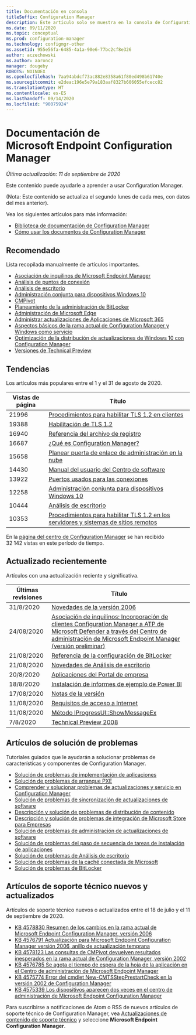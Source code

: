 ```yaml
---
title: Documentación en consola
titleSuffix: Configuration Manager
description: Este artículo solo se muestra en la consola de Configuration Manager.
ms.date: 09/11/2020
ms.topic: conceptual
ms.prod: configuration-manager
ms.technology: configmgr-other
ms.assetid: 955e56fa-6485-4a1a-90e6-77bc2cf8e326
author: aczechowski
ms.author: aaroncz
manager: dougeby
ROBOTS: NOINDEX
ms.openlocfilehash: 7aa94abdcf73ac882e8358a61f80ed498b61740e
ms.sourcegitcommit: e2deac196e5e79a183aaf8327b606055efcecc82
ms.translationtype: HT
ms.contentlocale: es-ES
ms.lasthandoff: 09/14/2020
ms.locfileid: "90075924"
---
```

<!-- 
- Feature 1357546
- This page displays in-console, under the Community workspace, Documentation node. 
- Don't use any relative links; must be full https://docs.microsoft.com and language neutral
- Process: https://microsoft.sharepoint.com/teams/ConfigMgr/Documents/ContentPub/Data%20collection%20process%20for%20Feature%201357546%20In-console%20documentation.docx?web=1
-->

# <a name="microsoft-endpoint-configuration-manager-documentation"></a>Documentación de Microsoft Endpoint Configuration Manager

*Última actualización: 11 de septiembre de 2020*

Este contenido puede ayudarle a aprender a usar Configuration Manager.

(Nota: Este contenido se actualiza el segundo lunes de cada mes, con datos del mes anterior).

Vea los siguientes artículos para más información:

- [Biblioteca de documentación de Configuration Manager](https://docs.microsoft.com/mem/configmgr)  
- [Cómo usar los documentos de Configuration Manager](https://docs.microsoft.com/mem/configmgr/core/understand/use-docs)

## <a name="recommended"></a>Recomendado

Lista recopilada manualmente de artículos importantes.

- [Asociación de inquilinos de Microsoft Endpoint Manager](https://docs.microsoft.com/mem/configmgr/tenant-attach/)
- [Análisis de puntos de conexión](https://docs.microsoft.com/mem/analytics/)
- [Análisis de escritorio](https://docs.microsoft.com/mem/configmgr/desktop-analytics/)
- [Administración conjunta para dispositivos Windows 10](https://docs.microsoft.com/mem/configmgr/comanage/)  
- [CMPivot](https://docs.microsoft.com/mem/configmgr/core/servers/manage/cmpivot)  
- [Planeamiento de la administración de BitLocker](https://docs.microsoft.com/mem/configmgr/protect/plan-design/bitlocker-management)  
- [Administración de Microsoft Edge](https://docs.microsoft.com/mem/configmgr/apps/deploy-use/deploy-edge)  
- [Administrar actualizaciones de Aplicaciones de Microsoft 365](https://docs.microsoft.com/mem/configmgr/sum/deploy-use/manage-office-365-proplus-updates)  
- [Aspectos básicos de la rama actual de Configuration Manager y Windows como servicio](https://docs.microsoft.com/mem/configmgr/core/understand/configuration-manager-and-windows-as-service)
- [Optimización de la distribución de actualizaciones de Windows 10 con Configuration Manager](https://docs.microsoft.com/mem/configmgr/sum/deploy-use/optimize-windows-10-update-delivery)
- [Versiones de Technical Preview](https://docs.microsoft.com/mem/configmgr/core/get-started/technical-preview)

## <a name="trending"></a>Tendencias

Los artículos más populares entre el 1 y el 31 de agosto de 2020.

| Vistas de página | Título |
|------------|-------|
| 21996 | [Procedimientos para habilitar TLS 1.2 en clientes](https://docs.microsoft.com/mem/configmgr/core/plan-design/security/enable-tls-1-2-client) |
| 19388 | [Habilitación de TLS 1.2](https://docs.microsoft.com/mem/configmgr/core/plan-design/security/enable-tls-1-2) |
| 16940 | [Referencia del archivo de registro](https://docs.microsoft.com/mem/configmgr/core/plan-design/hierarchy/log-files) |
| 16687 | [¿Qué es Configuration Manager?](https://docs.microsoft.com/mem/configmgr/core/understand/introduction) |
| 15658 | [Planear puerta de enlace de administración en la nube](https://docs.microsoft.com/mem/configmgr/core/clients/manage/cmg/plan-cloud-management-gateway) |
| 14430 | [Manual del usuario del Centro de software](https://docs.microsoft.com/mem/configmgr/core/understand/software-center) |
| 13922 | [Puertos usados para las conexiones](https://docs.microsoft.com/mem/configmgr/core/plan-design/hierarchy/ports) |
| 12258 | [Administración conjunta para dispositivos Windows 10](https://docs.microsoft.com/mem/configmgr/comanage/overview) |
| 10444 | [Análisis de escritorio](https://docs.microsoft.com/mem/configmgr/desktop-analytics/overview) |
| 10353 | [Procedimientos para habilitar TLS 1.2 en los servidores y sistemas de sitios remotos](https://docs.microsoft.com/mem/configmgr/core/plan-design/security/enable-tls-1-2-server) |

En la [página del centro de Configuration Manager](https://docs.microsoft.com/mem/configmgr) se han recibido 32 142 vistas en este período de tiempo.

## <a name="recently-updated"></a>Actualizado recientemente

Artículos con una actualización reciente y significativa.

| Últimas revisiones | Título |
|---------------|-------|
| 31/8/2020 | [Novedades de la versión 2006](https://docs.microsoft.com/mem/configmgr/core/plan-design/changes/whats-new-in-version-2006) |
| 24/08/2020 | [Asociación de inquilinos: Incorporación de clientes Configuration Manager a ATP de Microsoft Defender a través del Centro de administración de Microsoft Endpoint Manager (versión preliminar)](https://docs.microsoft.com/mem/configmgr/tenant-attach/atp-onboard) |
| 21/08/2020 | [Referencia de la configuración de BitLocker](https://docs.microsoft.com/mem/configmgr/protect/tech-ref/bitlocker/settings) |
| 21/08/2020 | [Novedades de Análisis de escritorio](https://docs.microsoft.com/mem/configmgr/desktop-analytics/whats-new) |
| 20/8/2020 | [Aplicaciones del Portal de empresa](https://docs.microsoft.com/mem/configmgr/comanage/company-portal) |
| 18/8/2020 | [Instalación de informes de ejemplo de Power BI](https://docs.microsoft.com/mem/configmgr/core/servers/manage/powerbi-sample-reports) |
| 17/08/2020 | [Notas de la versión](https://docs.microsoft.com/mem/configmgr/core/servers/deploy/install/release-notes) |
| 11/08/2020 | [Requisitos de acceso a Internet](https://docs.microsoft.com/mem/configmgr/core/plan-design/network/internet-endpoints) |
| 11/08/2020 | [Método IProgressUI::ShowMessageEx](https://docs.microsoft.com/mem/configmgr/develop/reference/core/clients/client-classes/iprogressui--showmessageex-method) |
| 7/8/2020 | [Technical Preview 2008](https://docs.microsoft.com/mem/configmgr/core/get-started/2020/technical-preview-2008) |

## <a name="troubleshooting-articles"></a>Artículos de solución de problemas

Tutoriales guiados que le ayudarán a solucionar problemas de características y componentes de Configuration Manager.

- [Solución de problemas de implementación de aplicaciones](https://docs.microsoft.com/mem/configmgr/apps/understand/app-deployment-technical-reference)
- [Solución de problemas de arranque PXE](https://support.microsoft.com/help/4468612)
- [Comprender y solucionar problemas de actualizaciones y servicio en Configuration Manager](https://support.microsoft.com/help/4490424)
- [Solución de problemas de sincronización de actualizaciones de software](https://support.microsoft.com/help/10059)
- [Descripción y solución de problemas de distribución de contenido](https://support.microsoft.com/help/4482728)
- [Descripción y solución de problemas de integración de Microsoft Store para Empresas](https://docs.microsoft.com/mem/configmgr/apps/deploy-use/troubleshoot-microsoft-store-for-business-integration)
- [Solución de problemas de administración de actualizaciones de software](https://support.microsoft.com/help/10680)
- [Solución de problemas del paso de secuencia de tareas de instalación de aplicaciones](https://support.microsoft.com/help/18408/)
- [Solución de problemas de Análisis de escritorio](https://docs.microsoft.com/mem/configmgr/desktop-analytics/troubleshooting)
- [Solución de problemas de la caché conectada de Microsoft](https://docs.microsoft.com/mem/configmgr/core/servers/deploy/configure/troubleshoot-microsoft-connected-cache)
- [Solución de problemas de BitLocker](https://docs.microsoft.com/mem/configmgr/protect/tech-ref/bitlocker/troubleshoot)

## <a name="new-and-updated-support-articles"></a>Artículos de soporte técnico nuevos y actualizados

Artículos de soporte técnico nuevos o actualizados entre el 18 de julio y el 11 de septiembre de 2020.

- [KB 4578830 Resumen de los cambios en la rama actual de Microsoft Endpoint Configuration Manager, versión 2006](https://support.microsoft.com/help/4578830)
- [KB 4576791 Actualización para Microsoft Endpoint Configuration Manager versión 2006, anillo de actualización temprana](https://support.microsoft.com/help/4576791)
- [KB 4578123 Las consultas de CMPivot devuelven resultados inesperados en la rama actual de Configuration Manager, versión 2002](https://support.microsoft.com/help/4578123)
- [KB 4576785 Se agota el tiempo de espera de la hoja de la aplicación en el Centro de administración de Microsoft Endpoint Manager](https://support.microsoft.com/help/4576782)
- [KB 4575774 Error del cmdlet New-CMTSStepPrestartCheck en la versión 2002 de Configuration Manager](https://support.microsoft.com/help/4575774)
- [KB 4575339 Los dispositivos aparecen dos veces en el centro de administración de Microsoft Endpoint Configuration Manager](https://support.microsoft.com/help/4575339)

Para suscribirse a notificaciones de Atom o RSS de nuevos artículos de soporte técnico de Configuration Manager, vea [Actualizaciones de contenido de soporte técnico](https://support.microsoft.com/help/4089498/) y seleccione **Microsoft Endpoint Configuration Manager**.
